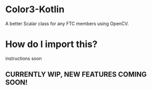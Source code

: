 # Color3-Kotlin
A better Scalar class for any FTC members using OpenCV.
# How do I import this?
instructions soon
## CURRENTLY WIP, NEW FEATURES COMING SOON!
